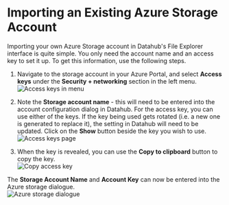 # Importing an Existing Azure Storage Account

Importing your own Azure Storage account in Datahub's File Explorer interface is quite simple. You only need the account name and an access key to set it up. To get this information, use the following steps.

1. Navigate to the storage account in your Azure Portal, and select **Access keys** under the **Security + networking** section in the left menu.  
![Access keys in menu](/api/docs/UserGuide/Storage/import_azure-01.png)

2. Note the **Storage account name** - this will need to be entered into the account configuration dialog in Datahub. For the access key, you can use either of the keys. If the key being used gets rotated (i.e. a new one is generated to replace it), the setting in Datahub will need to be updated. Click on the **Show** button beside the key you wish to use.  
![Access keys page](/api/docs/UserGuide/Storage/import_azure-02.png)

3. When the key is revealed, you can use the **Copy to clipboard** button to copy the key.  
![Copy access key](/api/docs/UserGuide/Storage/import_azure-03.png)

The **Storage Account Name** and **Account Key** can now be entered into the Azure storage dialogue.  
![Azure storage dialogue](/api/docs/UserGuide/Storage/import_azure-04.png)

